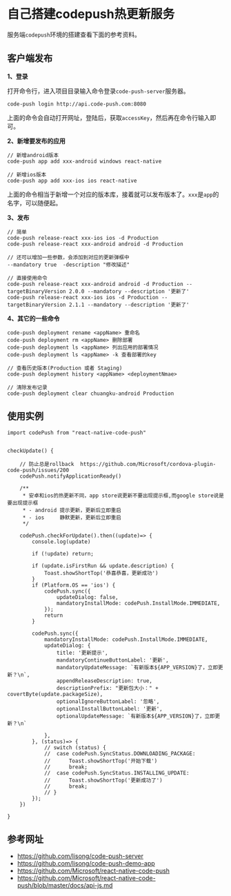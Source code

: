 # 自己搭建codepush热更新服务

服务端`codepush`环境的搭建查看下面的参考资料。

## 客户端发布

**1、登录**

打开命令行，进入项目目录输入命令登录`code-push-server`服务器。

```
code-push login http://api.code-push.com:8080
```

上面的命令会自动打开网址，登陆后，获取`accessKey`，然后再在命令行输入即可。

**2、新增要发布的应用**

```
// 新增android版本
code-push app add xxx-android windows react-native

// 新增ios版本
code-push app add xxx-ios ios react-native
```

上面的命令相当于新增一个对应的版本库，接着就可以发布版本了。`xxx`是`app`的名字，可以随便起。

**3、发布**

```npm
// 简单
code-push release-react xxx-ios ios -d Production
code-push release-react xxx-android android -d Production 

// 还可以增加一些参数，会添加到对应的更新弹框中
--mandatory true  -description "修改描述"

// 直接使用命令
code-push release-react xxx-android android -d Production --targetBinaryVersion 2.0.0 --mandatory --description '更新了'
code-push release-react xxx-ios ios -d Production --targetBinaryVersion 2.1.1 --mandatory --description '更新了'
```

**4、其它的一些命令**
```
code-push deployment rename <appName> 重命名
code-push deployment rm <appName> 删除部署
code-push deployment ls <appName> 列出应用的部署情况
code-push deployment ls <appName> -k 查看部署的key

// 查看历史版本(Production 或者 Staging)
code-push deployment history <appName> <deploymentNmae> 

// 清除发布记录
code-push deployment clear chuangku-android Production
```


## 使用实例

```
import codePush from "react-native-code-push"


checkUpdate() {

    // 防止总是rollback  https://github.com/Microsoft/cordova-plugin-code-push/issues/200
    codePush.notifyApplicationReady()

    /**
     * 安卓和ios的热更新不同，app store说更新不要出现提示框,而google store说是要出现提示框
     * - android 提示更新，更新后立即重启
     * - ios     静默更新，更新后立即重启
     */
    
    codePush.checkForUpdate().then((update)=> {
        console.log(update)
        
        if (!update) return;

        if (update.isFirstRun && update.description) {
            Toast.showShortTop('恭喜恭喜，更新成功')
        }
        if (Platform.OS == 'ios') {
            codePush.sync({
                updateDialog: false,
                mandatoryInstallMode: codePush.InstallMode.IMMEDIATE,
            });
            return
        }
        
        codePush.sync({
            mandatoryInstallMode: codePush.InstallMode.IMMEDIATE,
            updateDialog: {
                title: '更新提示',
                mandatoryContinueButtonLabel: '更新',
                mandatoryUpdateMessage: `有新版本${APP_VERSION}了，立即更新？\n`,
                appendReleaseDescription: true,
                descriptionPrefix: "更新包大小：" + covertByte(update.packageSize),
                optionalIgnoreButtonLabel: '忽略',
                optionalInstallButtonLabel: '更新',
                optionalUpdateMessage: `有新版本${APP_VERSION}了，立即更新？\n`
                
            },
        }, (status)=> {
            // switch (status) {
            // 	case codePush.SyncStatus.DOWNLOADING_PACKAGE:
            // 		Toast.showShortTop('开始下载')
            // 		break;
            // 	case codePush.SyncStatus.INSTALLING_UPDATE:
            // 		Toast.showShortTop('更新成功了')
            // 		break;
            // }
        });
    })
	
}
```

## 参考网址

- https://github.com/lisong/code-push-server
- https://github.com/lisong/code-push-demo-app 
- https://github.com/Microsoft/react-native-code-push
- https://github.com/Microsoft/react-native-code-push/blob/master/docs/api-js.md